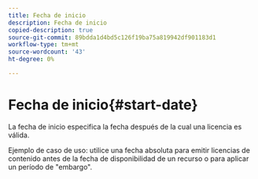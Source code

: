 ```yaml
---
title: Fecha de inicio
description: Fecha de inicio
copied-description: true
source-git-commit: 89bdda1d4bd5c126f19ba75a819942df901183d1
workflow-type: tm+mt
source-wordcount: '43'
ht-degree: 0%

---
```



# Fecha de inicio{#start-date}

La fecha de inicio especifica la fecha después de la cual una licencia es válida.

Ejemplo de caso de uso: utilice una fecha absoluta para emitir licencias de contenido antes de la fecha de disponibilidad de un recurso o para aplicar un período de &quot;embargo&quot;.
